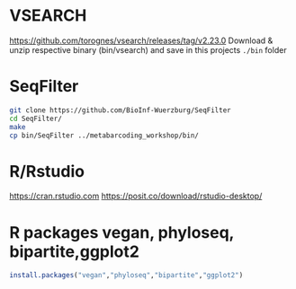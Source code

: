 
# VSEARCH
https://github.com/torognes/vsearch/releases/tag/v2.23.0
Download & unzip respective binary (bin/vsearch) and save in this projects ```./bin``` folder

# SeqFilter

```sh
git clone https://github.com/BioInf-Wuerzburg/SeqFilter
cd SeqFilter/
make
cp bin/SeqFilter ../metabarcoding_workshop/bin/
```
# R/Rstudio
https://cran.rstudio.com
https://posit.co/download/rstudio-desktop/

# R packages vegan, phyloseq, bipartite,ggplot2

```R
install.packages("vegan","phyloseq","bipartite","ggplot2")
```
